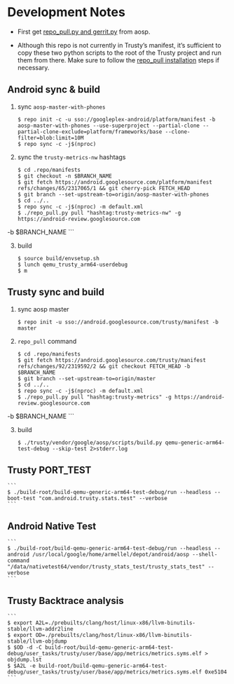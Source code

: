 # Development Notes

*    First get [repo_pull.py and gerrit.py](https://android.googlesource.com/platform/development/+/master/tools/repo_pull/) from aosp.

*    Although this repo is not currently in Trusty’s manifest, it’s sufficient to copy these two python scripts to the root of the Trusty project and run them from there. Make sure to follow the [repo_pull installation](https://android.googlesource.com/platform/development/+/master/tools/repo_pull/#installation) steps if necessary.

## Android sync & build


1. sync `aosp-master-with-phones`

    ```
    $ repo init -c -u sso://googleplex-android/platform/manifest -b aosp-master-with-phones --use-superproject --partial-clone --partial-clone-exclude=platform/frameworks/base --clone-filter=blob:limit=10M
    $ repo sync -c -j$(nproc)
    ```

2. sync the `trusty-metrics-nw` hashtags


    ```
    $ cd .repo/manifests
    $ git checkout -n $BRANCH_NAME
    $ git fetch https://android.googlesource.com/platform/manifest refs/changes/65/2317065/1 && git cherry-pick FETCH_HEAD
    $ git branch --set-upstream-to=origin/aosp-master-with-phones
    $ cd ../..
    $ repo sync -c -j$(nproc) -m default.xml
    $ ./repo_pull.py pull "hashtag:trusty-metrics-nw" -g https://android-review.googlesource.com
-b $BRANCH_NAME
    ```


3. build

    ```
    $ source build/envsetup.sh
    $ lunch qemu_trusty_arm64-userdebug
    $ m
    ```

## Trusty sync and build

1. sync aosp master

    ```
    $ repo init -u sso://android.googlesource.com/trusty/manifest -b master
    ```

2. `repo_pull` command

    ```
    $ cd .repo/manifests
    $ git fetch https://android.googlesource.com/trusty/manifest refs/changes/92/2319592/2 && git checkout FETCH_HEAD -b $BRANCH_NAME
    $ git branch --set-upstream-to=origin/master
    $ cd ../..
    $ repo sync -c -j$(nproc) -m default.xml
    $ ./repo_pull.py pull "hashtag:trusty-metrics" -g https://android-review.googlesource.com
-b $BRANCH_NAME
    ```

3. build

    ```
    $ ./trusty/vendor/google/aosp/scripts/build.py qemu-generic-arm64-test-debug --skip-test 2>stderr.log
    ```

## Trusty PORT_TEST


    ```
    $ ./build-root/build-qemu-generic-arm64-test-debug/run --headless --boot-test "com.android.trusty.stats.test" --verbose
    ```

## Android Native Test


    ```
    $ ./build-root/build-qemu-generic-arm64-test-debug/run --headless --android /usr/local/google/home/armellel/depot/android/aosp --shell-command "/data/nativetest64/vendor/trusty_stats_test/trusty_stats_test" --verbose
    ```

## Trusty Backtrace analysis


    ```
    $ export A2L=./prebuilts/clang/host/linux-x86/llvm-binutils-stable/llvm-addr2line
    $ export OD=./prebuilts/clang/host/linux-x86/llvm-binutils-stable/llvm-objdump
    $ $OD -d -C build-root/build-qemu-generic-arm64-test-debug/user_tasks/trusty/user/base/app/metrics/metrics.syms.elf > objdump.lst
    $ $A2L -e build-root/build-qemu-generic-arm64-test-debug/user_tasks/trusty/user/base/app/metrics/metrics.syms.elf 0xe5104
    ```
